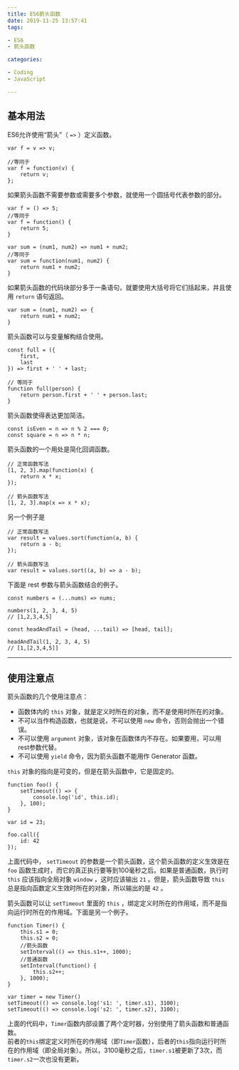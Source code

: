 ```yaml
---
title: ES6箭头函数
date: 2019-11-25 13:57:41
tags:

- ES6
- 箭头函数

categories:

- Coding
- JavaScript

---
```

## 基本用法

ES6允许使用“箭头”（ `=>` ）定义函数。

``` JS
var f = v => v;

//等同于
var f = function(v) {
    return v;
};
```

<!--more-->

如果箭头函数不需要参数或需要多个参数，就使用一个圆括号代表参数的部分。

``` JS
var f = () => 5;
//等同于
var f = function() {
    return 5;
}

var sum = (num1, num2) => num1 + num2;
//等同于
var sum = function(num1, num2) {
    return num1 + num2;
}
```

如果箭头函数的代码块部分多于一条语句，就要使用大括号将它们括起来，并且使用 `return` 语句返回。

``` JS
var sum = (num1, num2) => {
    return num1 + num2;
}
```

箭头函数可以与变量解构结合使用。

``` JS
const full = ({
    first,
    last
}) => first + ' ' + last;

// 等同于
function full(person) {
    return person.first + ' ' + person.last;
}
```

箭头函数使得表达更加简洁。

``` JS
const isEven = n => n % 2 === 0;
const square = n => n * n;
```

箭头函数的一个用处是简化回调函数。

``` JS
// 正常函数写法
[1, 2, 3].map(function(x) {
    return x * x;
});

// 箭头函数写法
[1, 2, 3].map(x => x * x);
```

另一个例子是

``` JS
// 正常函数写法
var result = values.sort(function(a, b) {
    return a - b;
});

// 箭头函数写法
var result = values.sort((a, b) => a - b);
```

下面是 rest 参数与箭头函数结合的例子。

``` JS
const numbers = (...nums) => nums;

numbers(1, 2, 3, 4, 5)
// [1,2,3,4,5]

const headAndTail = (head, ...tail) => [head, tail];

headAndTail(1, 2, 3, 4, 5)
// [1,[2,3,4,5]]
```

---

## 使用注意点

箭头函数的几个使用注意点：

* 函数体内的 `this` 对象，就是定义时所在的对象，而不是使用时所在的对象。
* 不可以当作构造函数，也就是说，不可以使用 `new` 命令，否则会抛出一个错误。
* 不可以使用 `argument` 对象，该对象在函数体内不存在。如果要用，可以用rest参数代替。
* 不可以使用 `yield` 命令，因为箭头函数不能用作 Generator 函数。

`this` 对象的指向是可变的，但是在箭头函数中，它是固定的。

``` JS
function foo() {
    setTimeout(() => {
        console.log('id', this.id);
    }, 100);
}

var id = 23;

foo.call({
    id: 42
});
```

上面代码中， `setTimeout` 的参数是一个箭头函数，这个箭头函数的定义生效是在 `foo` 函数生成时，而它的真正执行要等到100毫秒之后。如果是普通函数，执行时 `this` 应该指向全局对象 `window` ，这时应该输出 `21` 。但是，箭头函数导致 `this` 总是指向函数定义生效时所在的对象，所以输出的是 `42` 。

箭头函数可以让 `setTimeout` 里面的 `this` ，绑定定义时所在的作用域，而不是指向运行时所在的作用域。下面是另一个例子。

``` JS
function Timer() {
    this.s1 = 0;
    this.s2 = 0;
    //箭头函数
    setInterval(() => this.s1++, 1000);
    //普通函数
    setInterval(function() {
        this.s2++;
    }, 1000);
}

var timer = new Timer()
setTimeout(() => console.log('s1: ', timer.s1), 3100);
setTimeout(() => console.log('s2: ', timer.s2), 3100);
```
上面的代码中，`Timer`函数内部设置了两个定时器，分别使用了箭头函数和普通函数。  
前者的`this`绑定定义时所在的作用域（即`Timer`函数），后者的`this`指向运行时所在的作用域（即全局对象）。所以，3100毫秒之后，`timer.s1`被更新了3次，而`timer.s2`一次也没有更新。

